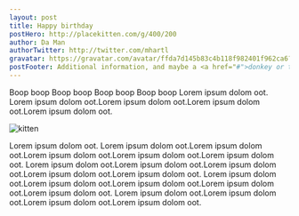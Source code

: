 ```yaml
---
layout: post
title: Happy birthday
postHero: http://placekitten.com/g/400/200
author: Da Man
authorTwitter: http://twitter.com/mhartl
gravatar: https://gravatar.com/avatar/ffda7d145b83c4b118f982401f962ca6?s=150
postFooter: Additional information, and maybe a <a href="#">donkey or two</a>
---
```


Boop boop Boop boop Boop boop Boop boop Lorem ipsum dolom oot. Lorem ipsum dolom oot.Lorem ipsum dolom oot.Lorem ipsum dolom oot.Lorem ipsum dolom oot.


<img class="pull-left" src="http://placekitten.com/g/400/200"
     alt="kitten">

Lorem ipsum dolom oot. Lorem ipsum dolom oot.Lorem ipsum dolom oot.Lorem ipsum dolom oot.Lorem ipsum dolom oot.Lorem ipsum dolom oot. Lorem ipsum dolom oot.Lorem ipsum dolom oot.Lorem ipsum dolom oot.Lorem ipsum dolom oot.Lorem ipsum dolom oot. Lorem ipsum dolom oot.Lorem ipsum dolom oot.Lorem ipsum dolom oot.Lorem ipsum dolom oot.Lorem ipsum dolom oot. Lorem ipsum dolom oot.Lorem ipsum dolom oot.Lorem ipsum dolom oot.Lorem ipsum dolom oot.
